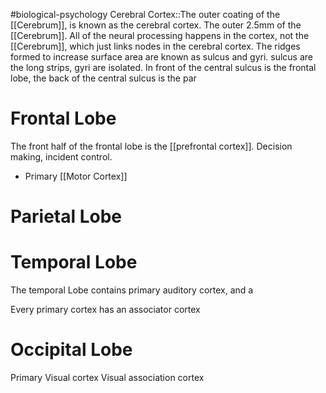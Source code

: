 #biological-psychology 
Cerebral Cortex::The outer coating of the [[Cerebrum]], is known as the cerebral cortex. The outer 2.5mm of the [[Cerebrum]]. All of the neural processing happens in the cortex, not the [[Cerebrum]], which just links nodes in the cerebral cortex. The ridges formed to increase surface area are known as sulcus and gyri. sulcus are the long strips, gyri are isolated. In front of the central sulcus is the frontal lobe, the back of the central sulcus is the par
# Frontal Lobe
The front half of the frontal lobe is the [[prefrontal cortex]]. Decision making, incident control.

* Primary [[Motor Cortex]]

# Parietal Lobe
# Temporal Lobe
The temporal Lobe contains primary auditory cortex, and a 

Every primary cortex has an associator cortex
# Occipital Lobe
Primary Visual cortex
Visual association cortex